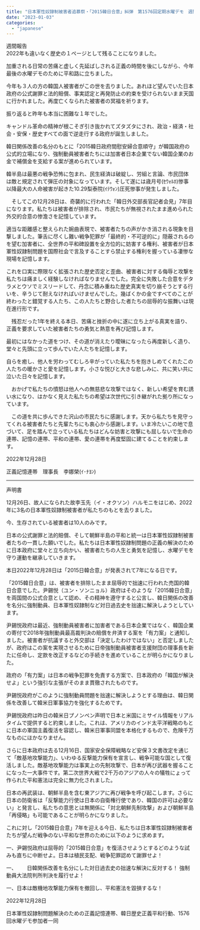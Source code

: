 ```yaml
---
title: "日本軍性奴隷制被害者追慕祭・「2015韓日合意」糾弾　第1576回定期水曜デモ　週間報告＆声明書（主管：正義連＆韓日歴史正義平和行動）"
date: "2023-01-03"
categories: 
  - "japanese"
---
```


週間報告  
2022年も違いなく歴史の１ページとして残ることになりました。

加重される日常の苦痛と虚しく先延ばしされる正義の時間を後にしながら、今年最後の水曜デモのために平和路に立ちました。

今年も３人の方の韓国人被害者がこの世を去りました。あれほど望んでいた日本政府の公式謝罪と法的賠償、事実認定と再発防止の約束を受けられないまま天国に行かれました。再度亡くなられた被害者の冥福を祈ります。

振り返ると昨年も本当に困難な１年でした。

キャンドル革命の精神が根こそぎ引き抜かれてズタズタにされ、政治・経済・社会・安保・歴史すべての面で逆走行する政府が誕生しました。

韓日関係改善の名分のもとに「2015韓日政府間慰安婦合意順守」が韓国政府の公式的立場になり、強制動員被害者たちには加害者日本企業でない韓国企業のお金で補償金を支給する案が進められています。

韓半島は最悪の戦争恐怖に包まれ、民生経済は破綻し、労組と言論、市民団体は敵と規定されて弾圧の対象になっています。そして遂には歳月号(ｾｳｫﾙﾎ)惨事以降最大の人命被害が起きた10.29梨泰院(ｲﾃｳｫﾝ)圧死惨事が発生しました。

　そしてこの12月28日は、奇襲的に行われた「韓日外交部長官記者会見」7年目になります。私たちは被害者が排除され、市民たちが無視されたまま進められた外交的合意の惨澹さを記憶しています。

適当な距離感と整えられた婉曲表現で、被害者たちの声がかき消される現象を目撃しました。筆舌に尽くし難い戦争犯罪が「最終的・不可逆的に」隠蔽されるのを望む加害者に、全世界の平和碑設置を全方位的に妨害する権利、被害者が日本軍性奴隷制問題を国際社会で言及することすら禁止する権利を握っている凄惨な現場を記憶します。

これを口実に際限なく拡張された歴史否定と歪曲、被害者に対する侮辱と攻撃を私たちは痛ましく経験しなければなりませんでした。完全に失敗した合意をデタラメとウソでミスリードして、丹念に積み重ねた歴史真実を切り崩そうとする行いを、辛うじて耐えなければいけませんでした。幾ばくかの金ですべてのことが終わったと錯覚する人たち、この人たちと野合した者たちの屈辱的な振舞いは現在進行形です。

　残忍だった1年を終える本日、苦痛と挫折の中に遂に立ち上がる真実を語り、正義を要求していた被害者たちの勇気と熱意を再び記憶します。

最初にはなかった道をつけ、その道が消えたり曖昧になったら再度新しく造り、堂々と先頭に立って歩んでいた人たちを記憶します。

自らを癒し、他人を労わってむしろ辛がっていた私たちを抱きしめてくれたこの人たちの暖かさと愛を記憶します。小さな悦びと大きな悲しみに、共に笑い共に泣いた日々を記憶します。

　おかげで私たちの憤怒は他人への無慈悲な攻撃ではなく、新しい希望を育む誘い水になり、はかなく見えた私たちの希望は次世代に引き継がれた拠り所になっています。

　この道を共に歩んできた沢山の市民たちに感謝します。天から私たちを見守ってくれる被害者たちと先輩たちにも衷心から感謝します。いま冷たいこの地で息づいて、足を踏んで立っている私たちはどんな妨害と攻撃にも屈しないで生命の連帯、記憶の連帯、平和の連帯、愛の連帯を再度堅固に建てることを約束します。

2022年12月28日

正義記憶連帯　理事長　李娜榮(ｲ･ﾅﾖﾝ)

* * *

声明書

12月26日、故人になられた故李玉先（イ・オクソン）ハルモニをはじめ、2022年に3名の日本軍性奴隷制被害者が私たちのもとを去りました。

今、生存されている被害者は10人のみです。

日本の公式謝罪と法的賠償、そして朝鮮半島の平和と統一は日本軍性奴隷制被害者たちの一貫した願いでした。私たちは日本軍性奴隷制問題の正義の解決のために日本政府に堂々と立ち向かい、被害者たちの人生と勇気を記憶し、水曜デモを守り運動を継承していきます。

本日2022年12月28日は「2015日韓合意」が発表されて7年になる日です。

「2015韓日合意」は、被害者を排除したまま屈辱的で拙速に行われた売国的韓日合意でした。尹錫悦（ユン・ソンニョル）政府はそのような「2015韓日合意」を両国間の公式合意として認め、その精神を遵守すると公言し、韓日関係の改善を名分に強制動員、日本軍性奴隷制など対日過去史を拙速に解決しようとしています。

尹錫悦政府は最近、強制動員被害者に加害者である日本企業ではなく、韓国企業の寄付で2018年強制動員最高裁判決の賠償を弁済する案を「有力案」と通知しました。被害者が抗議すると外交部は「決定したわけではない」と否定しましたが、政府はこの案を実現させるために日帝強制動員被害者支援財団の理事長を新たに任命し、定款を改正するなどの手続きを進めていることが明らかになりました。

政府の「有力案」は日本の戦争犯罪を免責する方案で、日本政府の「韓国が解決せよ」という強引な主張がそのまま貫徹されたものです。

尹錫悦政府がこのように強制動員問題を拙速に解決しようとする理由は、韓日関係を改善して韓米日軍事協力を強化するためです。

尹錫悦政府は昨日の韓米日プノンペン声明で日本と米国にミサイル情報をリアルタイムで提供すると約束しました。これは、アメリカのインド太平洋戦略のもとに日本の軍国主義復活を容認し、韓米日軍事同盟を本格化するもので、危険千万なものにほかなりません。

さらに日本政府は去る12月16日、国家安全保障戦略など安保３文書改定を通じて「敵基地攻撃能力」、いわゆる反撃能力保有を宣言し、戦争可能な国として復活しました。敵基地攻撃能力は事実上の先制攻撃で、日本が再び武器を握ることになった一大事件です。第二次世界大戦で2千万のアジアの人々の犠牲にょって作られた平和憲法は完全に無力化されました。

日本の再武装は、朝鮮半島を含む東アジアに再び戦争を呼び起こします。さらに日本の防衛省は「反撃能力行使は日本の自衛権行使であり、韓国の許可は必要ない」と発言し、私たちの意思とは無関係に「対北朝鮮先制攻撃」および朝鮮半島「再侵略」も可能であることが明らかになりました。

これに対し「2015韓日合意」7年を迎える今日、私たちは日本軍性奴隷制被害者たちが望んだ戦争のない平和な世界のために以下のように求めます。

一、尹錫悦政府は屈辱的「2015韓日合意」を復活させようとするどのような試みも直ちに中断せよ。日本は植民支配、戦争犯罪認めて謝罪せよ！

一、       日韓関係改善を名分にした対日過去史の拙速な解決に反対する！ 強制動員大法院判所判決を履行せよ！

一、日本は敵機地攻撃能力保有を撤回し、平和憲法を毀損するな！

2022年12月28日

日本軍性奴隷制問題解決のための正義記憶連帯、韓日歴史正義平和行動、1576回水曜デモ参加者一同
